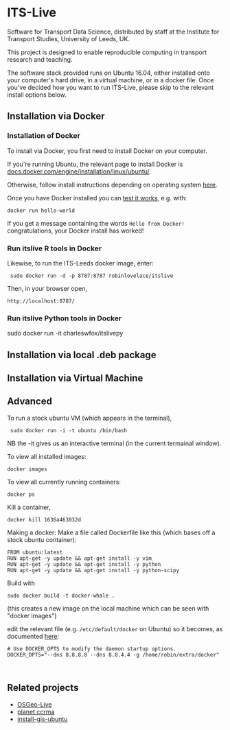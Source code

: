 # ITS-Live

Software for Transport Data Science, distributed by staff at the Institute for Transport Studies, University of Leeds, UK.

This project is designed to enable reproducible computing in transport research and teaching.

The software stack provided runs on Ubuntu 16.04, either installed onto your computer's hard drive, in a virtual machine, or in a docker file.
Once you've decided how you want to run ITS-Live, please skip to the relevant install options below.


## Installation via Docker

### Installation of Docker

To install via Docker, you first need to install Docker on your computer.

If you're running Ubuntu, the relevant page to install Docker is
[docs.docker.com/engine/installation/linux/ubuntu/](https://docs.docker.com/engine/installation/linux/ubuntu/).

Otherwise, follow install instructions depending on operating system [here](https://www.docker.com/products/overview).

Once you have Docker installed you can [test it works](https://docs.docker.com/engine/getstarted/step_one/), e.g. with:

```
docker run hello-world
```

If you get a message containing the words `Hello from Docker!` congratulations, your Docker install has worked!


### Run itslive R tools in Docker

Likewise, to run the ITS-Leeds docker image, enter:

```
 sudo docker run -d -p 8787:8787 robinlovelace/itslive
```

Then, in your browser open,
```
http://localhost:8787/
```

### Run itslive Python tools in Docker

sudo docker run -it charleswfox/itslivepy


## Installation via local .deb package

## Installation via Virtual Machine

## Advanced 

To run a stock ubuntu VM (which appears in the terminal),
```
 sudo docker run -i -t ubuntu /bin/bash
```
NB the -it gives us an interactive terminal (in the current termainal window).


To view all installed images:
```
docker images
```

To view all currently running containers:
```
docker ps
```
Kill a container,
```
docker kill 1636a463032d
```

Making a docker:
Make a file called Dockerfile like this (which bases off a stock ubuntu container):
```
FROM ubuntu:latest
RUN apt-get -y update && apt-get install -y vim
RUN apt-get -y update && apt-get install -y python
RUN apt-get -y update && apt-get install -y python-scipy
```
Build with
```
sudo docker build -t docker-whale .
```
(this creates a new image on the local machine which can be seen with "docker images")


edit the relevant file (e.g. `/etc/default/docker` on Ubuntu) so it becomes, as documented
[here](https://forums.docker.com/t/how-do-i-change-the-docker-image-installation-directory/1169):

```
# Use DOCKER_OPTS to modify the daemon startup options.
DOCKER_OPTS="--dns 8.8.8.8 --dns 8.8.4.4 -g /home/robin/extra/docker"



```

## Related projects

- [OSGeo-Live](https://github.com/robinlovelace/OSGeoLive)
- [planet ccrma](https://github.com/ccrma/music220a)
- [install-gis-ubuntu](https://github.com/Robinlovelace/install-gis-ubuntu)

